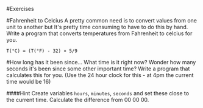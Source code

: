 #Exercises

#Fahrenheit to Celcius
A pretty common need is to convert values from one unit to another but It's pretty time consuming to have to
do this by hand. Write a program that converts temperatures from Fahrenheit to celcius for you.

    T(°C) = (T(°F) - 32) × 5/9


#How long has it been since...
What time is it right now? Wonder how many seconds it's been since some other important time?
Write a program that calculates this for you. (Use the 24 hour clock for this - at 4pm the current time would be 16)

####Hint
Create variables `hours`, `minutes`, `seconds` and set these close to the current time. Calculate the difference from 00 00 00.
